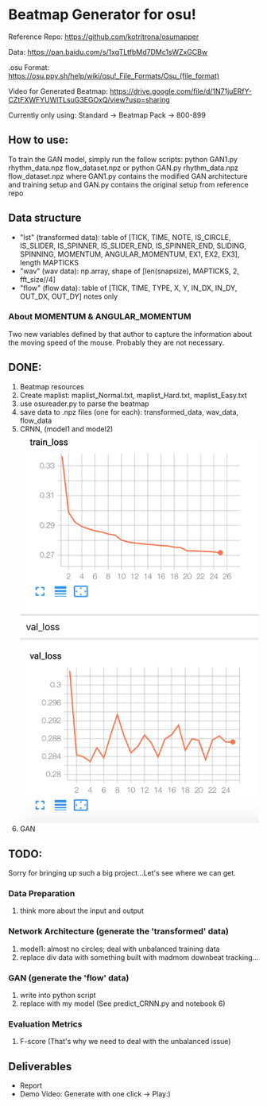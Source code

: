 # Beatmap Generator for osu!

Reference Repo: https://github.com/kotritrona/osumapper

Data: https://pan.baidu.com/s/1xqTLtfbMd7DMc1sWZxGCBw

.osu Format: https://osu.ppy.sh/help/wiki/osu!_File_Formats/Osu_(file_format)

Video for Generated Beatmap: https://drive.google.com/file/d/1N71juERfY-CZtFXWFYUWlTLsuG3EGOxQ/view?usp=sharing

Currently only using: Standard -> Beatmap Pack -> 800-899
## How to use:

To train the GAN model, simply run the follow scripts:
python GAN1.py rhythm_data.npz flow_dataset.npz
or 
python GAN.py rhythm_data.npz flow_dataset.npz
where GAN1.py contains the modified GAN architecture and training setup and GAN.py contains the original setup from reference repo

## Data structure                       
- "lst" (transformed data): table of [TICK, TIME, NOTE, IS_CIRCLE, IS_SLIDER, IS_SPINNER, IS_SLIDER_END, IS_SPINNER_END, SLIDING, SPINNING, MOMENTUM, ANGULAR_MOMENTUM, EX1, EX2, EX3], length MAPTICKS
- "wav" (wav data): np.array, shape of [len(snapsize), MAPTICKS, 2, fft_size//4]
- "flow" (flow data): table of [TICK, TIME, TYPE, X, Y, IN_DX, IN_DY, OUT_DX, OUT_DY] notes only

### About MOMENTUM & ANGULAR_MOMENTUM
Two new variables defined by that author to capture the information about the moving speed of the mouse.
Probably they are not necessary.

## DONE:
1. Beatmap resources
2. Create maplist: maplist_Normal.txt, maplist_Hard.txt, maplist_Easy.txt
3. use osureader.py to parse the beatmap
4. save data to .npz files (one for each): transformed_data, wav_data, flow_data
5. CRNN, (model1 and model2)
![alt text](ConvLstm_loss.png)
6. GAN

## TODO:

Sorry for bringing up such a big project...Let's see where we can get.

### Data Preparation
1. think more about the input and output

### Network Architecture (generate the 'transformed' data)
1. model1: almost no circles; deal with unbalanced training data
2. replace div data with something built with madmom downbeat tracking...

### GAN (generate the 'flow' data)
1. write into python script
2. replace with my model (See predict_CRNN.py and notebook 6)

### Evaluation Metrics
1. F-score (That's why we need to deal with the unbalanced issue)

## Deliverables
- Report
- Demo Video: Generate with one click -> Play:)

